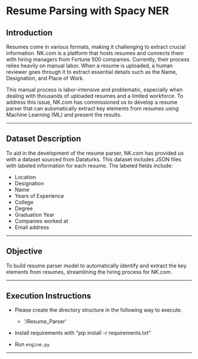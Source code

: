 # Resume Parsing with Spacy NER

## Introduction
Resumes come in various formats, making it challenging to extract crucial information. NK.com is a platform that hosts resumes and connects them with hiring managers from Fortune 500 companies. Currently, their process relies heavily on manual labor. When a resume is uploaded, a human reviewer goes through it to extract essential details such as the Name, Designation, and Place of Work.

This manual process is labor-intensive and problematic, especially when dealing with thousands of uploaded resumes and a limited workforce. To address this issue, NK.com has commissioned us to develop a resume parser that can automatically extract key elements from resumes using Machine Learning (ML) and present the results.

---

## Dataset Description

To aid in the development of the resume parser, NK.com has provided us with a dataset sourced from Dataturks. This dataset includes JSON files with labeled information for each resume. The labeled fields include:

- Location
- Designation
- Name
- Years of Experience
- College
- Degree
- Graduation Year
- Companies worked at
- Email address

---

## Objective

To build resume parser model to automatically identify and extract the key elements from resumes, streamlining the hiring process for NK.com.

---

## Execution Instructions
- Please create the directory structure in the following way to execute.
    - '/Resume_Parser'

- Install requirements with "pip install -r requirements.txt"

- Run `engine.py`

---
